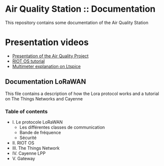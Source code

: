 # Air Quality Station :: Documentation

This repository contains some documentation of the Air Quality Station  

# Presentation videos

* [Presentation of the Air Quality Project](https://www.youtube.com/watch?v=wJMLlESh9AY&list=PLF3XltIz6OpR8-TI78mwKeDekHcQkxyBV&index=2&t=0s)
* [RIOT OS tutorial](https://www.youtube.com/watch?v=7qovgU9BjgE&list=PLF3XltIz6OpR8-TI78mwKeDekHcQkxyBV&index=3&t=0s)
* [Multimeter explanation on Ltspice](https://www.youtube.com/watch?v=gvTzdmveRbU&list=PLF3XltIz6OpR8-TI78mwKeDekHcQkxyBV&index=4&t=0s)  
## Documentation LoRaWAN
This file contains a description of how the Lora protocol works and a tutorial on The Things Networks and Cayenne

### Table of contents
* I. Le protocole LoRaWAN
  * Les différentes classes de communication
  * Bande de fréquence
  * Sécurité
* II. RIOT OS
* III. The Things Network
* IV. Cayenne LPP
* V. Gateway
